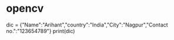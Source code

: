 # opencv
dic = {"Name":"Arihant","country":"India","City":"Nagpur","Contact no.":"123654789"}
print(dic)

